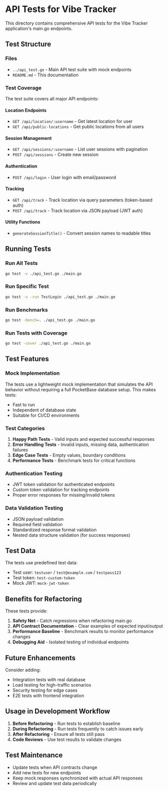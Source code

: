 # API Tests for Vibe Tracker

This directory contains comprehensive API tests for the Vibe Tracker application's main.go endpoints.

## Test Structure

### Files

- `../api_test.go` - Main API test suite with mock endpoints
- `README.md` - This documentation

### Test Coverage

The test suite covers all major API endpoints:

#### Location Endpoints

- `GET /api/location/:username` - Get latest location for user
- `GET /api/public-locations` - Get public locations from all users

#### Session Management

- `GET /api/sessions/:username` - List user sessions with pagination
- `POST /api/sessions` - Create new session

#### Authentication

- `POST /api/login` - User login with email/password

#### Tracking

- `GET /api/track` - Track location via query parameters (token-based auth)
- `POST /api/track` - Track location via JSON payload (JWT auth)

#### Utility Functions

- `generateSessionTitle()` - Convert session names to readable titles

## Running Tests

### Run All Tests

```bash
go test -v ./api_test.go ./main.go
```

### Run Specific Test

```bash
go test -v -run TestLogin ./api_test.go ./main.go
```

### Run Benchmarks

```bash
go test -bench=. ./api_test.go ./main.go
```

### Run Tests with Coverage

```bash
go test -cover ./api_test.go ./main.go
```

## Test Features

### Mock Implementation

The tests use a lightweight mock implementation that simulates the API behavior without requiring a full PocketBase database setup. This makes tests:

- Fast to run
- Independent of database state
- Suitable for CI/CD environments

### Test Categories

1. **Happy Path Tests** - Valid inputs and expected successful responses
2. **Error Handling Tests** - Invalid inputs, missing data, authentication failures
3. **Edge Case Tests** - Empty values, boundary conditions
4. **Performance Tests** - Benchmark tests for critical functions

### Authentication Testing

- JWT token validation for authenticated endpoints
- Custom token validation for tracking endpoints
- Proper error responses for missing/invalid tokens

### Data Validation Testing

- JSON payload validation
- Required field validation
- Standardized response format validation
- Nested data structure validation (for success responses)

## Test Data

The tests use predefined test data:

- Test user: `testuser` / `test@example.com` / `testpass123`
- Test token: `test-custom-token`
- Mock JWT: `mock-jwt-token`

## Benefits for Refactoring

These tests provide:

1. **Safety Net** - Catch regressions when refactoring main.go
2. **API Contract Documentation** - Clear examples of expected input/output
3. **Performance Baseline** - Benchmark results to monitor performance changes
4. **Debugging Aid** - Isolated testing of individual endpoints

## Future Enhancements

Consider adding:

- Integration tests with real database
- Load testing for high-traffic scenarios
- Security testing for edge cases
- E2E tests with frontend integration

## Usage in Development Workflow

1. **Before Refactoring** - Run tests to establish baseline
2. **During Refactoring** - Run tests frequently to catch issues early
3. **After Refactoring** - Ensure all tests still pass
4. **Code Reviews** - Use test results to validate changes

## Test Maintenance

- Update tests when API contracts change
- Add new tests for new endpoints
- Keep mock responses synchronized with actual API responses
- Review and update test data periodically

